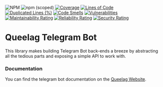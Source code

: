 ![NPM](https://img.shields.io/npm/l/@queelag/telegram-bot)
![npm (scoped)](https://img.shields.io/npm/v/@queelag/telegram-bot)
[![Coverage](https://sonarcloud.io/api/project_badges/measure?project=queelag_telegram-bot&metric=coverage)](https://sonarcloud.io/summary/new_code?id=queelag_telegram-bot)
[![Lines of Code](https://sonarcloud.io/api/project_badges/measure?project=queelag_telegram-bot&metric=ncloc)](https://sonarcloud.io/summary/new_code?id=queelag_telegram-bot)
[![Duplicated Lines (%)](https://sonarcloud.io/api/project_badges/measure?project=queelag_telegram-bot&metric=duplicated_lines_density)](https://sonarcloud.io/summary/new_code?id=queelag_telegram-bot)
[![Code Smells](https://sonarcloud.io/api/project_badges/measure?project=queelag_telegram-bot&metric=code_smells)](https://sonarcloud.io/summary/new_code?id=queelag_telegram-bot)
[![Vulnerabilities](https://sonarcloud.io/api/project_badges/measure?project=queelag_telegram-bot&metric=vulnerabilities)](https://sonarcloud.io/summary/new_code?id=queelag_telegram-bot)
[![Maintainability Rating](https://sonarcloud.io/api/project_badges/measure?project=queelag_telegram-bot&metric=sqale_rating)](https://sonarcloud.io/summary/new_code?id=queelag_telegram-bot)
[![Reliability Rating](https://sonarcloud.io/api/project_badges/measure?project=queelag_telegram-bot&metric=reliability_rating)](https://sonarcloud.io/summary/new_code?id=queelag_telegram-bot)
[![Security Rating](https://sonarcloud.io/api/project_badges/measure?project=queelag_telegram-bot&metric=security_rating)](https://sonarcloud.io/summary/new_code?id=queelag_telegram-bot)

# Queelag Telegram Bot

This library makes building Telegram Bot back-ends a breeze by abstracting all the tedious parts and exposing a simple API to work with.

### Documentation

You can find the telegram bot documentation on the [Queelag Website](https://queelag.dariosechi.it).
